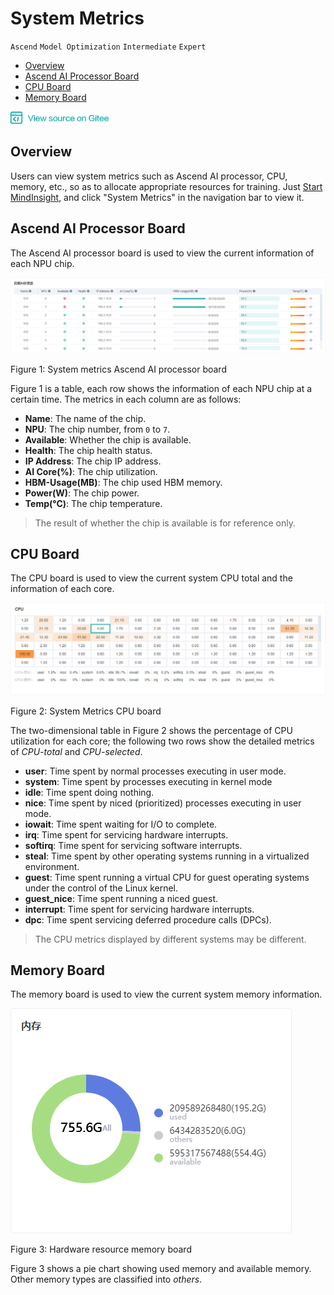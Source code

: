 # System Metrics

`Ascend` `Model Optimization` `Intermediate` `Expert`

<!-- TOC -->

- [Overview](#overview)
- [Ascend AI Processor Board](#ascend-ai-processor-board)
- [CPU Board](#cpu-board)
- [Memory Board](#memory-board)

<!-- /TOC -->

<a href="https://gitee.com/mindspore/docs/blob/master/tutorials/source_en/advanced_use/system_metrics.md" target="_blank"><img src="../_static/logo_source.png"></a>

## Overview

Users can view system metrics such as Ascend AI processor, CPU, memory, etc., so as to allocate appropriate resources for training.
Just [Start MindInsight](https://www.mindspore.cn/tutorial/en/master/advanced_use/mindinsight_commands.html#start-the-service), and click "System Metrics" in the navigation bar to view it.

## Ascend AI Processor Board

The Ascend AI processor board is used to view the current information of each NPU chip.

![sysmetric_npu.png](./images/sysmetric_npu.png)

Figure 1: System metrics Ascend AI processor board

Figure 1 is a table, each row shows the information of each NPU chip at a certain time. The metrics in each column are as follows:

- **Name**: The name of the chip.
- **NPU**: The chip number, from `0` to `7`.
- **Available**: Whether the chip is available.
- **Health**: The chip health status.
- **IP Address**: The chip IP address.
- **AI Core(%)**: The chip utilization.
- **HBM-Usage(MB)**: The chip used HBM memory.
- **Power(W)**: The chip power.
- **Temp(°C)**: The chip temperature.

> The result of whether the chip is available is for reference only.

## CPU Board

The CPU board is used to view the current system CPU total and the information of each core.

![sysmetric_cpu.png](./images/sysmetric_cpu.png)

Figure 2: System Metrics CPU board

The two-dimensional table in Figure 2 shows the percentage of CPU utilization for each core; the following two rows show the detailed metrics of *CPU-total* and *CPU-selected*.

- **user**: Time spent by normal processes executing in user mode.
- **system**: Time spent by processes executing in kernel mode
- **idle**: Time spent doing nothing.
- **nice**: Time spent by niced (prioritized) processes executing in user mode.
- **iowait**: Time spent waiting for I/O to complete.
- **irq**: Time spent for servicing hardware interrupts.
- **softirq**: Time spent for servicing software interrupts.
- **steal**: Time spent by other operating systems running in a virtualized environment.
- **guest**: Time spent running a virtual CPU for guest operating systems under the control of the Linux kernel.
- **guest_nice**: Time spent running a niced guest.
- **interrupt**: Time spent for servicing hardware interrupts.
- **dpc**: Time spent servicing deferred procedure calls (DPCs).

> The CPU metrics displayed by different systems may be different.

## Memory Board

The memory board is used to view the current system memory information.

![sysmetric_mem.png](./images/sysmetric_mem.png)

Figure 3: Hardware resource memory board

Figure 3 shows a pie chart showing used memory and available memory. Other memory types are classified into *others*.
